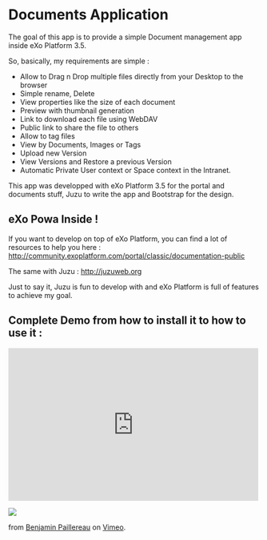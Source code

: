 # Documents Application

The goal of this app is to provide a simple Document management app inside eXo Platform 3.5.

So, basically, my requirements are simple :  
- Allow to Drag n Drop multiple files directly from your Desktop to the browser
- Simple rename, Delete
- View properties like the size of each document
- Preview with thumbnail generation
- Link to download each file using WebDAV
- Public link to share the file to others
- Allow to tag files
- View by Documents, Images or Tags
- Upload new Version
- View Versions and Restore a previous Version
- Automatic Private User context or Space context in the Intranet.

This app was developped with eXo Platform 3.5 for the portal and documents stuff, Juzu to write the app and Bootstrap for the design.

## eXo Powa Inside !

If you want to develop on top of eXo Platform, you can find a lot of resources to help you here :
http://community.exoplatform.com/portal/classic/documentation-public

The same with Juzu : http://juzuweb.org

Just to say it, Juzu is fun to develop with and eXo Platform is full of features to achieve my goal.

## Complete Demo from how to install it to how to use it :


<iframe src="http://player.vimeo.com/video/50831296" width="500" height="305" frameborder="0" webkitAllowFullScreen="webkitAllowFullScreen" mozallowfullscreen="mozallowfullscreen" allowfullscreen="allowfullscreen"></iframe> 
<p><a href="http://vimeo.com/50831296"><img src="https://github.com/adam-p/markdown-here/raw/master/screenshots/01-general.png"></img></a></p><p>from <a href="http://vimeo.com/user1241097">Benjamin Paillereau</a> on <a href="http://vimeo.com">Vimeo</a>.</p>

